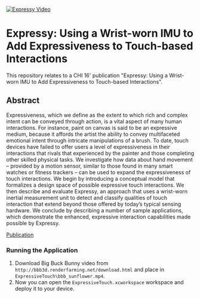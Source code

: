 [![Expressy Video](https://img.youtube.com/vi/AHU7XMV9mQk/0.jpg)](https://www.youtube.com/watch?v=AHU7XMV9mQk)
# Expressy: Using a Wrist-worn IMU to Add Expressiveness to Touch-based Interactions
This repository relates to a CHI 16' publication "Expressy: Using a Wrist-worn IMU to Add Expressiveness to Touch-based Interactions".
## Abstract
Expressiveness, which we define as the extent to which rich and complex intent can be conveyed through action, is a vital aspect of many human interactions. For instance, paint on canvas is said to be an expressive medium, because it affords the artist the ability to convey multifaceted emotional intent through intricate manipulations of a brush. To date, touch devices have failed to offer users a level of expressiveness in their interactions that rivals that experienced by the painter and those completing other skilled physical tasks. We investigate how data about hand movement – provided by a motion sensor, similar to those found in many smart watches or fitness trackers – can be used to expand the expressiveness of touch interactions. We begin by introducing a conceptual model that formalizes a design space of possible expressive touch interactions. We then describe and evaluate Expressy, an approach that uses a wrist-worn inertial measurement unit to detect and classify qualities of touch interaction that extend beyond those offered by today’s typical sensing hardware. We conclude by describing a number of sample applications, which demonstrate the enhanced, expressive interaction capabilities made possible by Expressy.

[Publication](http://dx.doi.org/10.1145/2858036.2858223)

### Running the Application

1. Download Big Buck Bunny video from `http://bbb3d.renderfarming.net/download.html` and place in `ExpressiveTouch\bbb_sunflower.mp4`.
2. Now you can open the `ExpressiveTouch.xcworkspace` workspace and deploy it to your device.

